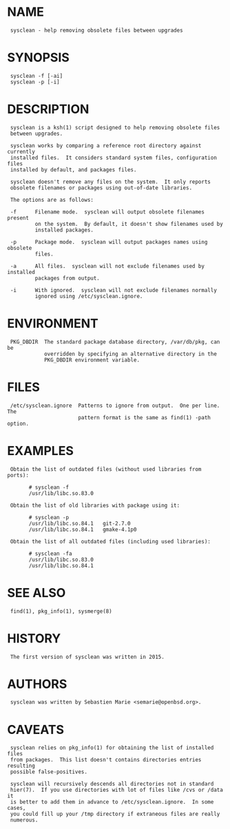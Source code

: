 
# NAME
     sysclean - help removing obsolete files between upgrades

# SYNOPSIS
     sysclean -f [-ai]
     sysclean -p [-i]

# DESCRIPTION
     sysclean is a ksh(1) script designed to help removing obsolete files
     between upgrades.

     sysclean works by comparing a reference root directory against currently
     installed files.  It considers standard system files, configuration files
     installed by default, and packages files.

     sysclean doesn't remove any files on the system.  It only reports
     obsolete filenames or packages using out-of-date libraries.

     The options are as follows:

     -f      Filename mode.  sysclean will output obsolete filenames present
             on the system.  By default, it doesn't show filenames used by
             installed packages.

     -p      Package mode.  sysclean will output packages names using obsolete
             files.

     -a      All files.  sysclean will not exclude filenames used by installed
             packages from output.

     -i      With ignored.  sysclean will not exclude filenames normally
             ignored using /etc/sysclean.ignore.

# ENVIRONMENT
     PKG_DBDIR  The standard package database directory, /var/db/pkg, can be
                overridden by specifying an alternative directory in the
                PKG_DBDIR environment variable.

# FILES
     /etc/sysclean.ignore  Patterns to ignore from output.  One per line.  The
                           pattern format is the same as find(1) -path option.

# EXAMPLES
     Obtain the list of outdated files (without used libraries from ports):

           # sysclean -f
           /usr/lib/libc.so.83.0

     Obtain the list of old libraries with package using it:

           # sysclean -p
           /usr/lib/libc.so.84.1   git-2.7.0
           /usr/lib/libc.so.84.1   gmake-4.1p0

     Obtain the list of all outdated files (including used libraries):

           # sysclean -fa
           /usr/lib/libc.so.83.0
           /usr/lib/libc.so.84.1

# SEE ALSO
     find(1), pkg_info(1), sysmerge(8)

# HISTORY
     The first version of sysclean was written in 2015.

# AUTHORS
     sysclean was written by Sebastien Marie <semarie@openbsd.org>.

# CAVEATS
     sysclean relies on pkg_info(1) for obtaining the list of installed files
     from packages.  This list doesn't contains directories entries resulting
     possible false-positives.

     sysclean will recursively descends all directories not in standard
     hier(7).  If you use directories with lot of files like /cvs or /data it
     is better to add them in advance to /etc/sysclean.ignore.  In some cases,
     you could fill up your /tmp directory if extraneous files are really
     numerous.


